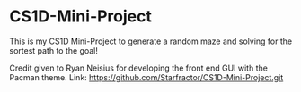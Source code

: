# CS1D-Mini-Project

This is my CS1D Mini-Project to generate a random maze and solving for the sortest path to the goal!

Credit given to Ryan Neisius for developing the front end GUI with the Pacman theme.
Link: https://github.com/Starfractor/CS1D-Mini-Project.git
